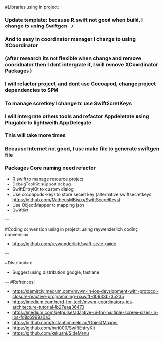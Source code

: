 #Libraries using in project:

### Update template: because R.swift not good when build, I change to using Swiftgen-->
### And to easy in coordinator manager I change to using XCoordinator 
### (after research its not flexible when change and remove cooridnator then I dont intergrate it, I will remove XCoordinator Packages )
### I will refactor project, and dont use Cocoapod, change project dependencies to SPM
### To manage scretkey I change to use SwiftScretKeys
### I will intergrate others tools and refactor Appdeletate using Plugable to lightweith AppDelegate
### This will take more times
### Because Internet not good, I use make file to generate swiftgen file
### Packages Core naming need refactor

* R.swift to manage resource project
* DebugToolKit support debug
* SwiftEntryKit to custom dialog
* Use cocoapods-keys to store secret key (alternative swiftsecretkeys https://github.com/MatheusMBispo/SwiftSecretKeys)
* Use ObjectMapper to mapping json
* Swiftlint

--

#Coding convension using in project:
using raywenderlich coding convension 

* https://github.com/raywenderlich/swift-style-guide

--

#Distribution:
- Suggest using distribution google, fastlane

--
#Refrences: 

* https://demirciy.medium.com/mvvm-in-ios-development-with-protocol-closure-reactive-programming-rxswift-d0933b235235
* https://medium.com/nerd-for-tech/mvvm-coordinators-ios-architecture-tutorial-fb27eaa36470
* https://medium.com/getpulse/adaptive-ui-for-multiple-screen-sizes-in-ios-fd8c6999a0a3
* https://github.com/tristanhimmelman/ObjectMapper
* https://github.com/huri000/SwiftEntryKit
* https://github.com/kukushi/SideMenu
